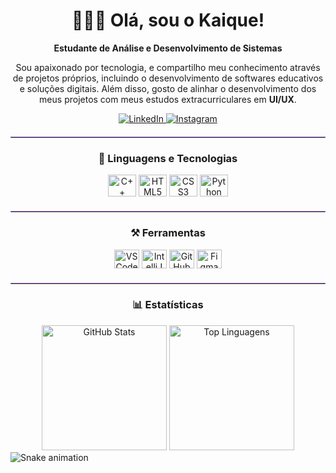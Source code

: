 <div align="center">
  <h1>🧑🏻‍💻 Olá, sou o Kaique!</h1>
  <strong>Estudante de Análise e Desenvolvimento de Sistemas</strong>
</div>

<div align="center">
  <p>
    Sou apaixonado por tecnologia, e compartilho meu conhecimento através de projetos próprios, incluindo o desenvolvimento de softwares educativos e soluções digitais.
    Além disso, gosto de alinhar o desenvolvimento dos meus projetos com meus estudos extracurriculares em <strong>UI/UX</strong>.
  </p>
</div>

<div align="center">
  <a href="https://www.linkedin.com/in/kaique-souzaa/" target="_blank">
    <img 
      alt="LinkedIn" 
      title="Meu LinkedIn" 
      src="https://custom-icon-badges.demolab.com/badge/LinkedIn-0077B5.svg?logo=linkedin&logoColor=white&style=for-the-badge" 
    />
  </a>
  <a href="https://www.instagram.com/kaaiquez/" target="_blank">
    <img 
      alt="Instagram" 
      title="Meu Instagram" 
      src="https://custom-icon-badges.demolab.com/badge/Instagram-E4405F.svg?logo=instagram&logoColor=white&style=for-the-badge" 
    />
  </a>
</div>

<hr style="border: none; border-top: 1px solid #bf91f3; margin: 20px 0; border-radius: 5px;">

<div align="center">
  <h3>🤖 Linguagens e Tecnologias</h3>
</div>

<div align="center"> 
  <img alt="C++" height="35" width="45" src="https://cdn.jsdelivr.net/gh/devicons/devicon@latest/icons/cplusplus/cplusplus-original.svg" />
  <img alt="HTML5" height="35" width="45" src="https://cdn.jsdelivr.net/gh/devicons/devicon@latest/icons/html5/html5-original.svg" />
  <img alt="CSS3" height="35" width="45" src="https://cdn.jsdelivr.net/gh/devicons/devicon@latest/icons/css3/css3-original.svg" />
  <img alt="Python" height="35" width="45" src="https://cdn.jsdelivr.net/gh/devicons/devicon@latest/icons/python/python-original.svg" />
</div>

<hr style="border: none; border-top: 1px solid #bf91f3; margin: 20px 0; border-radius: 5px;">

<div align="center">
  <h3>⚒️ Ferramentas</h3>
</div>

<div align="center">
  <img alt="VS Code" height="30" width="40" src="https://cdn.jsdelivr.net/gh/devicons/devicon@latest/icons/vscode/vscode-original.svg"/> 
  <img alt="IntelliJ" height="30" width="40" src="https://cdn.jsdelivr.net/gh/devicons/devicon@latest/icons/intellij/intellij-original.svg"/> 
  <img alt="GitHub" height="30" width="40" src="https://cdn.jsdelivr.net/gh/devicons/devicon@latest/icons/github/github-original.svg"/> 
  <img alt="Figma" height="30" width="40" src="https://cdn.jsdelivr.net/gh/devicons/devicon@latest/icons/figma/figma-original.svg"/>
</div>

<hr style="border: none; border-top: 1px solid #bf91f3; margin: 20px 0; border-radius: 5px;">

<div align="center">
  <h3>📊 Estatísticas</h3>
  <img 
    alt="GitHub Stats" 
    height="200" 
    src="https://github-readme-stats.vercel.app/api?username=SouzaKaique&show_icons=true&theme=midnight-purple&bg_color=00000000&hide_border=true" 
  />
  <img 
    alt="Top Linguagens" 
    height="200" 
    src="https://github-readme-stats.vercel.app/api/top-langs/?username=SouzaKaique&layout=compact&theme=midnight-purple&bg_color=00000000&hide_border=true" 
  />
</div>

  <img src="https://raw.githubusercontent.com/SouzaKaique/SouzaKaique/output/snake.svg" alt="Snake animation" />
</div>
